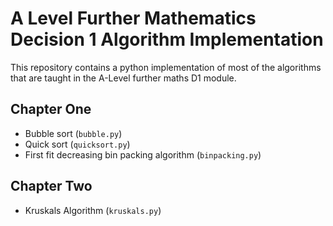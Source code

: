 # A Level Further Mathematics Decision 1 Algorithm Implementation

This repository contains a python implementation of most of the algorithms that are taught in the A-Level further maths D1 module.

## Chapter One

* Bubble sort (`bubble.py`)
* Quick sort (`quicksort.py`)
* First fit decreasing bin packing algorithm (`binpacking.py`)

## Chapter Two

* Kruskals Algorithm (`kruskals.py`)
